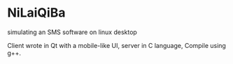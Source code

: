 # NiLaiQiBa
simulating an SMS software on linux desktop

Client wrote in Qt with a mobile-like UI, server in C language, Compile using g++.
